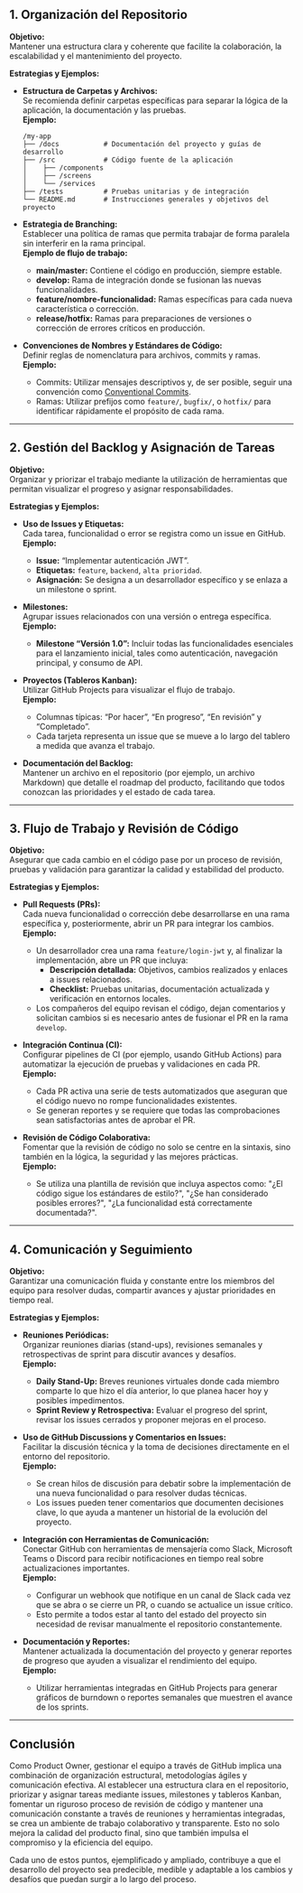 ## 1. Organización del Repositorio

**Objetivo:**  
Mantener una estructura clara y coherente que facilite la colaboración, la escalabilidad y el mantenimiento del proyecto.

**Estrategias y Ejemplos:**

- **Estructura de Carpetas y Archivos:**  
  Se recomienda definir carpetas específicas para separar la lógica de la aplicación, la documentación y las pruebas.  
  **Ejemplo:**  
  ```
  /my-app
  ├── /docs           # Documentación del proyecto y guías de desarrollo
  ├── /src            # Código fuente de la aplicación
  │    ├── /components
  │    ├── /screens
  │    └── /services
  ├── /tests          # Pruebas unitarias y de integración
  └── README.md       # Instrucciones generales y objetivos del proyecto
  ```

- **Estrategia de Branching:**  
  Establecer una política de ramas que permita trabajar de forma paralela sin interferir en la rama principal.  
  **Ejemplo de flujo de trabajo:**  
  - **main/master:** Contiene el código en producción, siempre estable.  
  - **develop:** Rama de integración donde se fusionan las nuevas funcionalidades.  
  - **feature/nombre-funcionalidad:** Ramas específicas para cada nueva característica o corrección.  
  - **release/hotfix:** Ramas para preparaciones de versiones o corrección de errores críticos en producción.

- **Convenciones de Nombres y Estándares de Código:**  
  Definir reglas de nomenclatura para archivos, commits y ramas.  
  **Ejemplo:**  
  - Commits: Utilizar mensajes descriptivos y, de ser posible, seguir una convención como [Conventional Commits](https://www.conventionalcommits.org/).  
  - Ramas: Utilizar prefijos como `feature/`, `bugfix/`, o `hotfix/` para identificar rápidamente el propósito de cada rama.

---

## 2. Gestión del Backlog y Asignación de Tareas

**Objetivo:**  
Organizar y priorizar el trabajo mediante la utilización de herramientas que permitan visualizar el progreso y asignar responsabilidades.

**Estrategias y Ejemplos:**

- **Uso de Issues y Etiquetas:**  
  Cada tarea, funcionalidad o error se registra como un issue en GitHub.  
  **Ejemplo:**  
  - **Issue:** “Implementar autenticación JWT”.  
  - **Etiquetas:** `feature`, `backend`, `alta prioridad`.  
  - **Asignación:** Se designa a un desarrollador específico y se enlaza a un milestone o sprint.

- **Milestones:**  
  Agrupar issues relacionados con una versión o entrega específica.  
  **Ejemplo:**  
  - **Milestone “Versión 1.0”:** Incluir todas las funcionalidades esenciales para el lanzamiento inicial, tales como autenticación, navegación principal, y consumo de API.

- **Proyectos (Tableros Kanban):**  
  Utilizar GitHub Projects para visualizar el flujo de trabajo.  
  **Ejemplo:**  
  - Columnas típicas: “Por hacer”, “En progreso”, “En revisión” y “Completado”.  
  - Cada tarjeta representa un issue que se mueve a lo largo del tablero a medida que avanza el trabajo.

- **Documentación del Backlog:**  
  Mantener un archivo en el repositorio (por ejemplo, un archivo Markdown) que detalle el roadmap del producto, facilitando que todos conozcan las prioridades y el estado de cada tarea.

---

## 3. Flujo de Trabajo y Revisión de Código

**Objetivo:**  
Asegurar que cada cambio en el código pase por un proceso de revisión, pruebas y validación para garantizar la calidad y estabilidad del producto.

**Estrategias y Ejemplos:**

- **Pull Requests (PRs):**  
  Cada nueva funcionalidad o corrección debe desarrollarse en una rama específica y, posteriormente, abrir un PR para integrar los cambios.  
  **Ejemplo:**  
  - Un desarrollador crea una rama `feature/login-jwt` y, al finalizar la implementación, abre un PR que incluya:  
    - **Descripción detallada:** Objetivos, cambios realizados y enlaces a issues relacionados.  
    - **Checklist:** Pruebas unitarias, documentación actualizada y verificación en entornos locales.
  - Los compañeros del equipo revisan el código, dejan comentarios y solicitan cambios si es necesario antes de fusionar el PR en la rama `develop`.

- **Integración Continua (CI):**  
  Configurar pipelines de CI (por ejemplo, usando GitHub Actions) para automatizar la ejecución de pruebas y validaciones en cada PR.  
  **Ejemplo:**  
  - Cada PR activa una serie de tests automatizados que aseguran que el código nuevo no rompe funcionalidades existentes.  
  - Se generan reportes y se requiere que todas las comprobaciones sean satisfactorias antes de aprobar el PR.

- **Revisión de Código Colaborativa:**  
  Fomentar que la revisión de código no solo se centre en la sintaxis, sino también en la lógica, la seguridad y las mejores prácticas.  
  **Ejemplo:**  
  - Se utiliza una plantilla de revisión que incluya aspectos como: "¿El código sigue los estándares de estilo?", "¿Se han considerado posibles errores?", "¿La funcionalidad está correctamente documentada?".

---

## 4. Comunicación y Seguimiento

**Objetivo:**  
Garantizar una comunicación fluida y constante entre los miembros del equipo para resolver dudas, compartir avances y ajustar prioridades en tiempo real.

**Estrategias y Ejemplos:**

- **Reuniones Periódicas:**  
  Organizar reuniones diarias (stand-ups), revisiones semanales y retrospectivas de sprint para discutir avances y desafíos.  
  **Ejemplo:**  
  - **Daily Stand-Up:** Breves reuniones virtuales donde cada miembro comparte lo que hizo el día anterior, lo que planea hacer hoy y posibles impedimentos.  
  - **Sprint Review y Retrospectiva:** Evaluar el progreso del sprint, revisar los issues cerrados y proponer mejoras en el proceso.

- **Uso de GitHub Discussions y Comentarios en Issues:**  
  Facilitar la discusión técnica y la toma de decisiones directamente en el entorno del repositorio.  
  **Ejemplo:**  
  - Se crean hilos de discusión para debatir sobre la implementación de una nueva funcionalidad o para resolver dudas técnicas.  
  - Los issues pueden tener comentarios que documenten decisiones clave, lo que ayuda a mantener un historial de la evolución del proyecto.

- **Integración con Herramientas de Comunicación:**  
  Conectar GitHub con herramientas de mensajería como Slack, Microsoft Teams o Discord para recibir notificaciones en tiempo real sobre actualizaciones importantes.  
  **Ejemplo:**  
  - Configurar un webhook que notifique en un canal de Slack cada vez que se abra o se cierre un PR, o cuando se actualice un issue crítico.
  - Esto permite a todos estar al tanto del estado del proyecto sin necesidad de revisar manualmente el repositorio constantemente.

- **Documentación y Reportes:**  
  Mantener actualizada la documentación del proyecto y generar reportes de progreso que ayuden a visualizar el rendimiento del equipo.  
  **Ejemplo:**  
  - Utilizar herramientas integradas en GitHub Projects para generar gráficos de burndown o reportes semanales que muestren el avance de los sprints.

---

## Conclusión

Como Product Owner, gestionar el equipo a través de GitHub implica una combinación de organización estructural, metodologías ágiles y comunicación efectiva. Al establecer una estructura clara en el repositorio, priorizar y asignar tareas mediante issues, milestones y tableros Kanban, fomentar un riguroso proceso de revisión de código y mantener una comunicación constante a través de reuniones y herramientas integradas, se crea un ambiente de trabajo colaborativo y transparente. Esto no solo mejora la calidad del producto final, sino que también impulsa el compromiso y la eficiencia del equipo.

Cada uno de estos puntos, ejemplificado y ampliado, contribuye a que el desarrollo del proyecto sea predecible, medible y adaptable a los cambios y desafíos que puedan surgir a lo largo del proceso.